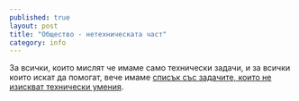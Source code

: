 ```yaml
---
published: true
layout: post
title: "Общество - нетехническата част"
category: info
---
```


За всички, които мислят че имаме само технически задачи, и за всички които искат да помогат, вече имаме [списък със задачите, които не изискват технически умения](https://obshtestvo.hackpad.com/--lQm8HGkzssm).

